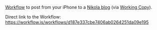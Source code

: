 [Workflow](https://workflow.is/) to post from your iPhone to a [Nikola blog](https://getnikola.com/blog/) (via [Working Copy](https://workingcopyapp.com/)).

Direct link to the Workflow: https://workflow.is/workflows/d187e337cbe7406ab0264251da09e195
